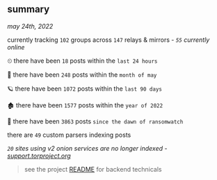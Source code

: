 
## summary
_may 24th, 2022_

currently tracking `102` groups across `147` relays & mirrors - _`55` currently online_

⏲ there have been `18` posts within the `last 24 hours`

🦈 there have been `248` posts within the `month of may`

🪐 there have been `1072` posts within the `last 90 days`

🏚 there have been `1577` posts within the `year of 2022`

🦕 there have been `3863` posts `since the dawn of ransomwatch`

there are `49` custom parsers indexing posts

_`20` sites using v2 onion services are no longer indexed - [support.torproject.org](https://support.torproject.org/onionservices/v2-deprecation/)_

> see the project [README](https://github.com/joshhighet/ransomwatch#ransomwatch--) for backend technicals
